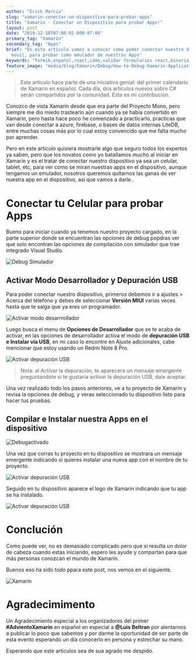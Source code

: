 ```yaml
---
author: "Erick Marcia"
slug: "xamarin-conectar-un-dispositivo-para-probar-apps"
title: "Xamarin - Conectar un Dispositivo para probar Apps!"
layout: post
date: "2019-12-18T07:08:02.000-07:00"
primary_tag: "Xamarin"
secondary_tag: "Apps"
brief: "En este artículo vamos a conocer como poder conectar nuestro dispositivo
  movil, para probar como emulador de nuestras Apps"
keywords: "formik,español,react,cómo,validar formularios react,binaria,blog"
feature_image: "media/blog/Xamarin/Debug/How-to-Debug-Xamarin-Application-on-Visual-Studio-660x420.png"
---
```


<!-- ![Post Xamarin](media\blog\Xamarin\Debug\How-to-Debug-Xamarin-Application-on-Visual-Studio-660x420.png) -->

> Este artículo hace parte de una iniciativa genial: del primer calendario de
> Xamarin en español. Cada día, dos artículos nuevos sobre C# serán compartidos
> por la comunidad. Esta es mi contribución.

Conozco de vista Xamarin desde que era parte del Proyecto Mono, pero siempre me
dio miedo trastearlo aún cuando ya se habia convertido en Xamarin, pero hasta
hace poco he comenzado a practicarlo, practicas que van desde conectar a azure,
firebase, o bases de datos internas LiteDB, entre muchas cosas más por lo cual
estoy convencido que me falta mucho por aprender.

Pero en este articulo quisiera mostrarle algo que seguro todos los expertos ya
saben, pero que los novatos como yo batallamos mucho al iniciar en Xamarin y es
el tratar de conectar nuestro dispositivo ya sea un celular, tablet, etc, para
ver como se miran nuestras apps en el dispositivo, aunque tengamos un emulador,
nosotros queremos quitarnos las ganas de ver nuestra app en el dispositivo, asi
que vamos a darle..

# Conectar tu Celular para probar Apps

Bueno para iniciar cuando ya tenemos nuestro proyecto cargado, en la parte
superior donde se encuentran las opciones de debug popdras ver que solo
encontran las opciones de compilación con simulador que trae integrado Visual
Studio.

![Debug Simulador](media\blog\Xamarin\Debug\dev-1.png)

## Activar Modo Desarrollador y Depuración USB

Para poder conectar nuestro dispositivo, primeros debemos ir a ajustes > Acerca
del télefono y debes de seleccionar **Versión MIUI** varias veces hasta que te
salga que ya eres un programador.

![Activar modo desarrrollador](media\blog\Xamarin\Debug\dev-2.gif)

Luego busca el menu de **Opciones de Desarrollador** que se te acaba de activar,
en las opciones de desarrollador activa el modo de **depuración USB e Instalar
vía USB**, en mi caso lo encontre en Ajuste adicionales, cabe mencionar que
estoy usando un Redmi Note 8 Pro.

![Activar depuración USB](media\blog\Xamarin\Debug\dev-3.png)

> Nota: al Activar la depuración, te aparecera un mensaje emergente
> preguntandote si te gustaria activar la depuración USB, dale aceptar.

Una vez realizado todo los pasos anteriores, ve a tu proyecto de Xamarin y
revisa la opciones de debug, y veras seleccionado tu dispositivo listo para
hacer tus pruebas.

## Compilar e Instalar nuestra Apps en el dispositivo

![Debugactivado](media\blog\Xamarin\Debug\dev-4.png)

Una vez que corras tu proyecto en tu dispositivo se mostrara un mensaje
emergente indicando si quieres instalar una nueva app con el nombre de tu
proyecto.

![Activar depuración USB](media\blog\Xamarin\Debug\dev-5.jpg)

Seguido en tu dispositivo aparece el logo de Xamarin indicando que tu app se ha
instalado.

![Activar depuración USB](media\blog\Xamarin\Debug\dev-6.png)

# Conclución

Como puede ver, no es demasiado complicado pero que si resulta un dolor de
cabeza cuando estas iniciando, espero les ayude y compartan para que más
personas conozcan el mundo de Xamarin.

Buenos eso ha sido todo ppara este post, nos vemos en el siguiente.

![Xamarin](media\blog\Xamarin\Debug\xamarin-visualStudio.png)

# Agradecimimento

Un Agradecimiento especial a los organizadores del primer **#AdvientoXamarin**
en español en especial a **@Luis Beltran** por alentarnos a publicar lo poco que
sabemos y por darme la oportunidad de ser parte de esta evento esperando un día
conocerlo en persona y estrechar su mano.

Esperando que este articulos sea de sua agrado me despido.
